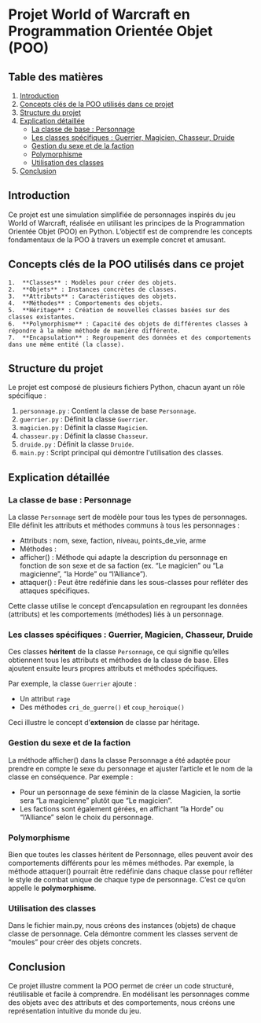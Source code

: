 # Projet World of Warcraft en Programmation Orientée Objet (POO)

## Table des matières

1. [Introduction](#introduction)
2. [Concepts clés de la POO utilisés dans ce projet](#concepts-clés-de-la-poo-utilisés-dans-ce-projet)
3. [Structure du projet](#structure-du-projet)
4. [Explication détaillée](#explication-détaillée)
   - [La classe de base : Personnage](#la-classe-de-base--personnage)
   - [Les classes spécifiques : Guerrier, Magicien, Chasseur, Druide](#les-classes-spécifiques--guerrier-magicien-chasseur-druide)
   - [Gestion du sexe et de la faction](#gestion-du-sexe-et-de-la-faction)
   - [Polymorphisme](#polymorphisme)
   - [Utilisation des classes](#utilisation-des-classes)
5. [Conclusion](#conclusion)

## Introduction

Ce projet est une simulation simplifiée de personnages inspirés du jeu World of Warcraft, réalisée en utilisant les principes de la Programmation Orientée Objet (POO) en Python. L’objectif est de comprendre les concepts fondamentaux de la POO à travers un exemple concret et amusant.

## Concepts clés de la POO utilisés dans ce projet

	1.	**Classes** : Modèles pour créer des objets.
	2.	**Objets** : Instances concrètes de classes.
	3.	**Attributs** : Caractéristiques des objets.
	4.	**Méthodes** : Comportements des objets.
	5.	**Héritage** : Création de nouvelles classes basées sur des classes existantes.
	6.	**Polymorphisme** : Capacité des objets de différentes classes à répondre à la même méthode de manière différente.
	7.	**Encapsulation** : Regroupement des données et des comportements dans une même entité (la classe).

## Structure du projet

Le projet est composé de plusieurs fichiers Python, chacun ayant un rôle spécifique :

1. `personnage.py` : Contient la classe de base `Personnage`.
2. `guerrier.py` : Définit la classe `Guerrier`.
3. `magicien.py` : Définit la classe `Magicien`.
4. `chasseur.py` : Définit la classe `Chasseur`.
5. `druide.py` : Définit la classe `Druide`.
6. `main.py` : Script principal qui démontre l'utilisation des classes.

## Explication détaillée

### La classe de base : Personnage

La classe `Personnage` sert de modèle pour tous les types de personnages. Elle définit les attributs et méthodes communs à tous les personnages :

- Attributs : nom, sexe, faction, niveau, points_de_vie, arme
- Méthodes :
- afficher() : Méthode qui adapte la description du personnage en fonction de son sexe et de sa faction (ex. “Le magicien” ou “La magicienne”, “la Horde” ou “l’Alliance”).
- attaquer() : Peut être redéfinie dans les sous-classes pour refléter des attaques spécifiques.

Cette classe utilise le concept d’encapsulation en regroupant les données (attributs) et les comportements (méthodes) liés à un personnage.

### Les classes spécifiques : Guerrier, Magicien, Chasseur, Druide

Ces classes **héritent** de la classe `Personnage`, ce qui signifie qu’elles obtiennent tous les attributs et méthodes de la classe de base. Elles ajoutent ensuite leurs propres attributs et méthodes spécifiques.

Par exemple, la classe `Guerrier` ajoute :
- Un attribut `rage`
- Des méthodes `cri_de_guerre()` et `coup_heroique()`

Ceci illustre le concept d’**extension** de classe par héritage.

### Gestion du sexe et de la faction

La méthode afficher() dans la classe Personnage a été adaptée pour prendre en compte le sexe du personnage et ajuster l’article et le nom de la classe en conséquence. Par exemple :

- Pour un personnage de sexe féminin de la classe Magicien, la sortie sera “La magicienne” plutôt que “Le magicien”.
- Les factions sont également gérées, en affichant “la Horde” ou “l’Alliance” selon le choix du personnage.

### Polymorphisme

Bien que toutes les classes héritent de Personnage, elles peuvent avoir des comportements différents pour les mêmes méthodes. Par exemple, la méthode attaquer() pourrait être redéfinie dans chaque classe pour refléter le style de combat unique de chaque type de personnage. C’est ce qu’on appelle le **polymorphisme**.

### Utilisation des classes

Dans le fichier main.py, nous créons des instances (objets) de chaque classe de personnage. Cela démontre comment les classes servent de “moules” pour créer des objets concrets.

## Conclusion

Ce projet illustre comment la POO permet de créer un code structuré, réutilisable et facile à comprendre. En modélisant les personnages comme des objets avec des attributs et des comportements, nous créons une représentation intuitive du monde du jeu.